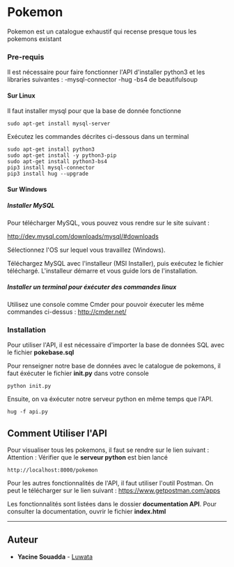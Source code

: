 # Pokemon

Pokemon est un catalogue exhaustif qui recense presque tous les pokemons existant

### Pre-requis 

Il est nécessaire pour faire fonctionner l'API d'installer python3 et les libraries suivantes :
	-mysql-connector
	-hug
	-bs4 de beautifulsoup

#### Sur Linux

Il faut installer mysql pour que la base de donnée fonctionne

```
sudo apt-get install mysql-server
```

Exécutez les commandes décrites ci-dessous dans un terminal
```
sudo apt-get install python3
sudo apt-get install -y python3-pip
sudo apt-get install python3-bs4
pip3 install mysql-connector
pip3 install hug --upgrade
```
#### Sur Windows

##### Installer MySQL
Pour télécharger MySQL, vous pouvez vous rendre sur le site suivant :

http://dev.mysql.com/downloads/mysql/#downloads

Sélectionnez l'OS sur lequel vous travaillez (Windows).

Téléchargez MySQL avec l'installeur (MSI Installer), puis exécutez le fichier téléchargé. L'installeur démarre et vous guide lors de l'installation.

##### Installer un terminal pour éxécuter des commandes linux

Utilisez une console comme Cmder pour pouvoir éxecuter les même commandes ci-dessus : http://cmder.net/

### Installation

Pour utiliser l'API, il est nécessaire d'importer la base de données SQL avec le fichier __pokebase.sql__

Pour renseigner notre base de données avec le catalogue de pokemons, il faut éxécuter le fichier **init.py** dans votre console

```
python init.py
```
Ensuite, on va éxécuter notre serveur python en même temps que l'API.

```
hug -f api.py
```

## Comment Utiliser l'API

Pour visualiser tous les pokemons, il faut se rendre sur le lien suivant :
Attention : Vérifier que le __serveur python__ est bien lancé


```
http://localhost:8000/pokemon
```

Pour les autres fonctionnalités de l'API, il faut utiliser l'outil Postman.
On peut le télécharger sur le lien suivant : https://www.getpostman.com/apps

Les fonctionnalités sont listées dans le dossier __documentation API__.
Pour consulter la documentation, ouvrir le fichier __index.html__

-----------------
## Auteur

* **Yacine Souadda** - [Luwata](https://github.com/luwata)
